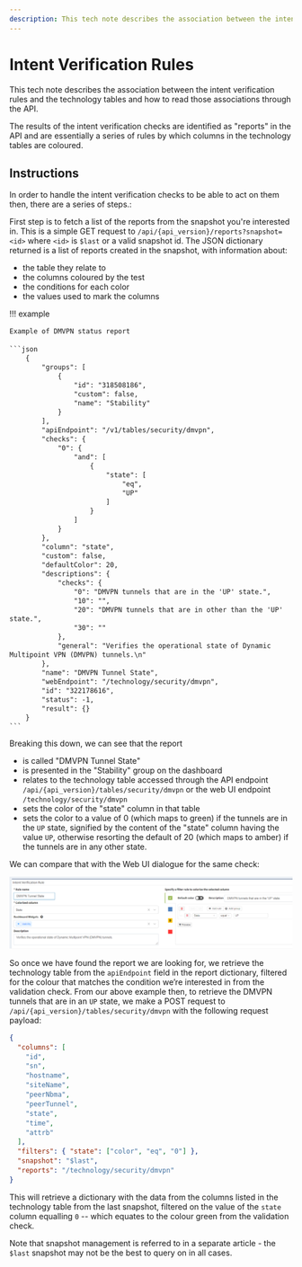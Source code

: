 ```yaml
---
description: This tech note describes the association between the intent verification rules and the technology tables and how to read those associations through the API.
---
```


# Intent Verification Rules

This tech note describes the association between the intent verification rules and the technology tables and how to read those associations through the API.

The results of the intent verification checks are identified as "reports" in the API and are essentially a series of rules by which columns in the technology tables are coloured.

## Instructions

In order to handle the intent verification checks to be able to act on them then, there are a series of steps.:

First step is to fetch a list of the reports from the snapshot you're interested in. This is a simple GET request to `/api/{api_version}/reports?snapshot=<id>` where `<id>` is `$last` or a valid snapshot id. The JSON dictionary returned is a list of reports created in the snapshot, with information about:

- the table they relate to
- the columns coloured by the test
- the conditions for each color
- the values used to mark the columns

!!! example

    Example of DMVPN status report

    ```json
        {
            "groups": [
                {
                    "id": "318508186",
                    "custom": false,
                    "name": "Stability"
                }
            ],
            "apiEndpoint": "/v1/tables/security/dmvpn",
            "checks": {
                "0": {
                    "and": [
                        {
                            "state": [
                                "eq",
                                "UP"
                            ]
                        }
                    ]
                }
            },
            "column": "state",
            "custom": false,
            "defaultColor": 20,
            "descriptions": {
                "checks": {
                    "0": "DMVPN tunnels that are in the 'UP' state.",
                    "10": "",
                    "20": "DMVPN tunnels that are in other than the 'UP' state.",
                    "30": ""
                },
                "general": "Verifies the operational state of Dynamic Multipoint VPN (DMVPN) tunnels.\n"
            },
            "name": "DMVPN Tunnel State",
            "webEndpoint": "/technology/security/dmvpn",
            "id": "322178616",
            "status": -1,
            "result": {}
        }
    ```

Breaking this down, we can see that the report

- is called "DMVPN Tunnel State"
- is presented in the "Stability" group on the dashboard
- relates to the technology table accessed through the API endpoint `/api/{api_version}/tables/security/dmvpn` or the web UI endpoint `/technology/security/dmvpn`
- sets the color of the "state" column in that table
- sets the color to a value of 0 (which maps to green) if the tunnels are in the `UP` state, signified by the content of the "state" column having the value `UP`, otherwise resorting the default of 20 (which maps to amber) if the tunnels are in any other state.

We can compare that with the Web UI dialogue for the same check:

![intent verification rule](intent_verification_rule.png)

So once we have found the report we are looking for, we retrieve the technology table from the `apiEndpoint` field in the report dictionary, filtered for the colour that matches the condition we’re interested in from the validation check. From our above example then, to retrieve the DMVPN tunnels that are in an `UP` state, we make a POST request to `/api/{api_version}/tables/security/dmvpn` with the following request payload:

```json
{
  "columns": [
    "id",
    "sn",
    "hostname",
    "siteName",
    "peerNbma",
    "peerTunnel",
    "state",
    "time",
    "attrb"
  ],
  "filters": { "state": ["color", "eq", "0"] },
  "snapshot": "$last",
  "reports": "/technology/security/dmvpn"
}
```

This will retrieve a dictionary with the data from the columns listed in the technology table from the last snapshot, filtered on the value of the `state` column equalling `0` -- which equates to the colour green from the validation check.

Note that snapshot management is referred to in a separate article - the `$last` snapshot may not be the best to query on in all cases.
